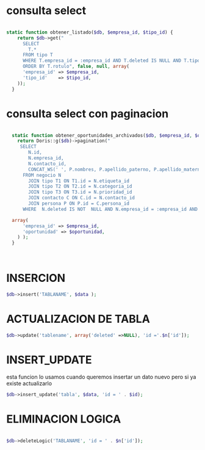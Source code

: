 # consulta select
```php

static function obtener_listado($db, $empresa_id, $tipo_id) {
    return $db->get("
      SELECT
        T.*
      FROM tipo T
      WHERE T.empresa_id = :empresa_id AND T.deleted IS NULL AND T.tipo_id = :tipo_id
      ORDER BY T.rotulo", false, null, array(
      'empresa_id' => $empresa_id,
      'tipo_id'    => $tipo_id,
    ));
  }


```


# consulta select con paginacion

```php

  static function obtener_oportunidades_archivados($db, $empresa_id, $oportunidad, $e) {
    return Doris::g($db)->pagination("
     SELECT
        N.id,
        N.empresa_id,
        N.contacto_id,
        CONCAT_WS(' ', P.nombres, P.apellido_paterno, P.apellido_materno) as contacto
      FROM negocio N
        JOIN tipo T1 ON T1.id = N.etiqueta_id
        JOIN tipo T2 ON T2.id = N.categoria_id
        JOIN tipo T3 ON T3.id = N.prioridad_id
        JOIN contacto C ON C.id = N.contacto_id
        JOIN persona P ON P.id = C.persona_id
      WHERE  N.deleted IS NOT  NULL AND N.empresa_id = :empresa_id AND N.oportunidad = :oportunidad" , $e ,

  array(
      'empresa_id' => $empresa_id,
      'oportunidad' => $oportunidad,
    ) );
  }




```

# INSERCION

```php
$db->insert('TABLANAME', $data );


```
# ACTUALIZACION DE TABLA

```php
$db->update('tablename', array('deleted' =>NULL), 'id ='.$n['id']);

```

# INSERT_UPDATE

esta funcion lo usamos cuando queremos insertar un dato nuevo
pero si ya existe actualizarlo

```php
$db->insert_update('tabla', $data, 'id = ' . $id);

```


# ELIMINACION LOGICA

```php

$db->deleteLogic('TABLANAME', 'id = ' . $n['id']);

```


